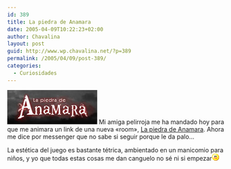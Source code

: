 ```yaml
---
id: 389
title: La piedra de Anamara
date: 2005-04-09T10:22:23+02:00
author: Chavalina
layout: post
guid: http://www.wp.chavalina.net/?p=389
permalink: /2005/04/09/post-389/
categories:
  - Curiosidades
---
```

<img class="imgizqda" src="/imagenes/fotos/anamara.jpg" alt="La piedra de Anamara" /> Mi amiga pelirroja me ha mandado hoy para que me animara un link de una nueva «room», <a href="http://www.lapiedradeanamara.com.ar/" target="_blank">La piedra de Anamara</a>. Ahora me dice por messenger que no sabe si seguir porque le da palo&#8230;

La est&eacute;tica del juego es bastante t&eacute;trica, ambientado en un manicomio para ni&ntilde;os, y yo que todas estas cosas me dan canguelo no s&eacute; ni si empezar![emo](/imagenes/emoticonos/confuso.gif)